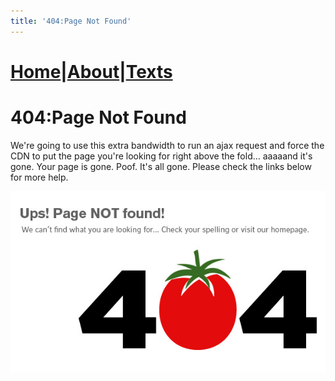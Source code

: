 ```yaml
---
title: '404:Page Not Found'
---
```

# [Home](https://ga0wei.github.io/)|[About](about)|[Texts](allTexts)

# 404:Page Not Found



We're going to use this extra bandwidth to run an ajax request and force the CDN to put the page you're looking for right above the fold... aaaaand it's gone. Your page is gone. Poof. It's all gone. Please check the links below for more help.



![404](assets/404.jpg)